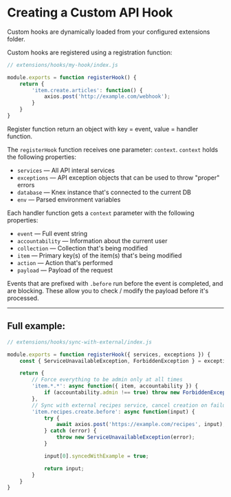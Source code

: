 # Creating a Custom API Hook

Custom hooks are dynamically loaded from your configured extensions folder.

Custom hooks are registered using a registration function:

```js
// extensions/hooks/my-hook/index.js

module.exports = function registerHook() {
	return {
		'item.create.articles': function() {
			axios.post('http://example.com/webhook');
		}
	}
}
```

Register function return an object with key = event, value = handler function.

The `registerHook` function receives one parameter: `context`. `context` holds the following properties:

* `services` — All API interal services
* `exceptions` — API exception objects that can be used to throw "proper" errors
* `database` — Knex instance that's connected to the current DB
* `env` — Parsed environment variables

Each handler function gets a `context` parameter with the following properties:

* `event` — Full event string
* `accountability` — Information about the current user
* `collection` — Collection that's being modified
* `item` — Primary key(s) of the item(s) that's being modified
* `action` — Action that's performed
* `payload` — Payload of the request

Events that are prefixed with `.before` run before the event is completed, and are blocking. These allow you to check / modify the payload before it's processed.

---

## Full example:

```js
// extensions/hooks/sync-with-external/index.js

module.exports = function registerHook({ services, exceptions }) {
	const { ServiceUnavailableException, ForbiddenException } = exceptions;

	return {
		// Force everything to be admin only at all times
		'item.*.*': async function({ item, accountability }) {
			if (accountability.admin !== true) throw new ForbiddenException();
		},
		// Sync with external recipes service, cancel creation on failure
		'item.recipes.create.before': async function(input) {
			try {
				await axios.post('https://example.com/recipes', input);
			} catch (error) {
				throw new ServiceUnavailableException(error);
			}

			input[0].syncedWithExample = true;

			return input;
		}
	}
}
```
